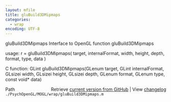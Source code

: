 ```yaml
---
layout: mfile
title: gluBuild3DMipmaps
categories:
  - wrap
encoding: UTF-8
---
```


gluBuild3DMipmaps  Interface to OpenGL function gluBuild3DMipmaps  

usage:  r = gluBuild3DMipmaps( target, internalFormat, width, height, depth, format, type, data )  

C function:  GLint gluBuild3DMipmaps(GLenum target, GLint internalFormat, GLsizei width, GLsizei height, GLsizei depth, GLenum format, GLenum type, const void\* data)  


<div class="code_header" style="text-align:right;">
  <span style="float:left;">Path&nbsp;&nbsp;</span> <span class="counter">Retrieve <a href=
  "https://raw.github.com/Psychtoolbox-3/Psychtoolbox-3/beta/./PsychOpenGL/MOGL/wrap/gluBuild3DMipmaps.m">current version from GitHub</a> | View <a href=
  "https://github.com/Psychtoolbox-3/Psychtoolbox-3/commits/beta/./PsychOpenGL/MOGL/wrap/gluBuild3DMipmaps.m">changelog</a></span>
</div>
<div class="code">
  <code>./PsychOpenGL/MOGL/wrap/gluBuild3DMipmaps.m</code>
</div>

